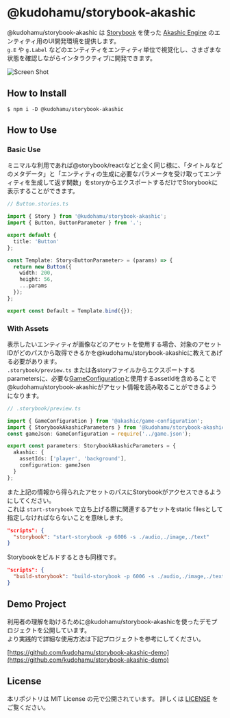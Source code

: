 # @kudohamu/storybook-akashic

@kudohamu/storybook-akashic は [Storybook](https://storybook.js.org/) を使った [Akashic Engine](https://akashic-games.github.io/) のエンティティ用のUI開発環境を提供します。  
`g.E` や `g.Label` などのエンティティをエンティティ単位で視覚化し、さまざまな状態を確認しながらインタラクティブに開発できます。

![Screen Shot](https://github.com/kudohamu/storybook-akashic/blob/main/assets/screenshot.gif)  

## How to Install

```
$ npm i -D @kudohamu/storybook-akashic
```

## How to Use

### Basic Use

ミニマルな利用であれば@storybook/reactなどと全く同じ様に、「タイトルなどのメタデータ」と「エンティティの生成に必要なパラメータを受け取ってエンティティを生成して返す関数」をstoryからエクスポートするだけでStorybookに表示することができます。

```typescript
// Button.stories.ts

import { Story } from '@kudohamu/storybook-akashic';
import { Button, ButtonParameter } from '.';

export default {
  title: 'Button'
};

const Template: Story<ButtonParameter> = (params) => {
  return new Button({
    width: 200,
    height: 56,
    ...params
  });
};

export const Default = Template.bind({});
```

### With Assets

表示したいエンティティが画像などのアセットを使用する場合、対象のアセットIDがどのパスから取得できるかを@kudohamu/storybook-akashicに教えてあげる必要があります。  
`.storybook/preview.ts` または各storyファイルからエクスポートするparametersに、必要な[GameConfiguration](https://akashic-games.github.io/reference/akashic-engine-v3/interfaces/gameconfiguration.html)と使用するassetIdを含めることで@kudohamu/storybook-akashicがアセット情報を読み取ることができるようになります。  

```typescript
// .storybook/preview.ts

import { GameConfiguration } from '@akashic/game-configuration';
import { StorybookAkashicParameters } from '@kudohamu/storybook-akashic';
const gameJson: GameConfiguration = require('../game.json');

export const parameters: StorybookAkashicParameters = {
  akashic: {
    assetIds: ['player', 'background'],
    configuration: gameJson
  }
};
```

また上記の情報から得られたアセットのパスにStorybookがアクセスできるようにしてください。  
これは `start-storybook` で立ち上げる際に関連するアセットをstatic filesとして指定しなければならないことを意味します。  

```json
"scripts": {
  "storybook": "start-storybook -p 6006 -s ./audio,./image,./text"
}
```

Storybookをビルドするときも同様です。

```json
"scripts": {
  "build-storybook": "build-storybook -p 6006 -s ./audio,./image,./text"
}
```

## Demo Project

利用者の理解を助けるために@kudohamu/storybook-akashicを使ったデモプロジェクトを公開しています。  
より実践的で詳細な使用方法は下記プロジェクトを参考にしてください。  

[https://github.com/kudohamu/storybook-akashic-demo](https://github.com/kudohamu/storybook-akashic-demo)

## License

本リポジトリは MIT License の元で公開されています。 詳しくは [LICENSE](https://github.com/kudohamu/storybook-akashic/blob/main/LICENSE) をご覧ください。

